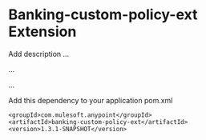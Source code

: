 # Banking-custom-policy-ext Extension

Add description ...


...


...


Add this dependency to your application pom.xml

```
<groupId>com.mulesoft.anypoint</groupId>
<artifactId>banking-custom-policy-ext</artifactId>
<version>1.3.1-SNAPSHOT</version>
```
